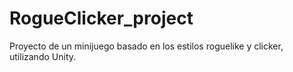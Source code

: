 # RogueClicker_project
 Proyecto de un minijuego basado en los estilos roguelike y clicker, utilizando Unity.
